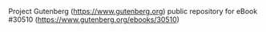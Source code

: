 Project Gutenberg (https://www.gutenberg.org) public repository for eBook #30510 (https://www.gutenberg.org/ebooks/30510)
